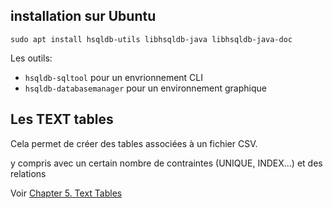 
## installation sur Ubuntu

`sudo apt install hsqldb-utils libhsqldb-java libhsqldb-java-doc`

Les outils:
- `hsqldb-sqltool` pour un envrionnement CLI
- `hsqldb-databasemanager` pour un environnement graphique 


## Les TEXT tables

Cela permet de créer des tables associées à un fichier CSV.

y compris avec un certain nombre de contraintes (UNIQUE, INDEX...) et 
des relations

Voir [Chapter 5. Text Tables](http://hsqldb.org/doc/2.0/guide/texttables-chapt.html)